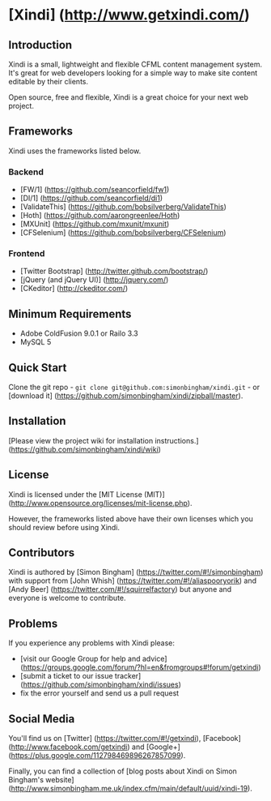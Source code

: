 # [Xindi] (http://www.getxindi.com/)

## Introduction

Xindi is a small, lightweight and flexible CFML content management system. It's great for web developers looking for a simple way to make site content editable by their clients.

Open source, free and flexible, Xindi is a great choice for your next web project.

## Frameworks

Xindi uses the frameworks listed below.

### Backend

* [FW/1] (https://github.com/seancorfield/fw1)
* [DI/1] (https://github.com/seancorfield/di1)
* [ValidateThis] (https://github.com/bobsilverberg/ValidateThis)
* [Hoth] (https://github.com/aarongreenlee/Hoth)
* [MXUnit] (https://github.com/mxunit/mxunit)
* [CFSelenium] (https://github.com/bobsilverberg/CFSelenium)

### Frontend

* [Twitter Bootstrap] (http://twitter.github.com/bootstrap/)
* [jQuery (and jQuery UI)] (http://jquery.com/)
* [CKeditor] (http://ckeditor.com/)

## Minimum Requirements

* Adobe ColdFusion 9.0.1 or Railo 3.3
* MySQL 5

## Quick Start

Clone the git repo - `git clone git@github.com:simonbingham/xindi.git` - or [download it] (https://github.com/simonbingham/xindi/zipball/master).

## Installation

[Please view the project wiki for installation instructions.] (https://github.com/simonbingham/xindi/wiki)

## License

Xindi is licensed under the [MIT License (MIT)] (http://www.opensource.org/licenses/mit-license.php). 

However, the frameworks listed above have their own licenses which you should review before using Xindi.

## Contributors

Xindi is authored by [Simon Bingham] (https://twitter.com/#!/simonbingham) with support from [John Whish] (https://twitter.com/#!/aliaspooryorik) and [Andy Beer] (https://twitter.com/#!/squirrelfactory) but anyone and everyone is welcome to contribute. 

## Problems

If you experience any problems with Xindi please:

* [visit our Google Group for help and advice] (https://groups.google.com/forum/?hl=en&fromgroups#!forum/getxindi)
* [submit a ticket to our issue tracker] (https://github.com/simonbingham/xindi/issues)
* fix the error yourself and send us a pull request

## Social Media

You'll find us on [Twitter] (https://twitter.com/#!/getxindi), [Facebook] (http://www.facebook.com/getxindi) and [Google+] (https://plus.google.com/112798469896267857099).

Finally, you can find a collection of [blog posts about Xindi on Simon Bingham's website] (http://www.simonbingham.me.uk/index.cfm/main/default/uuid/xindi-19).
